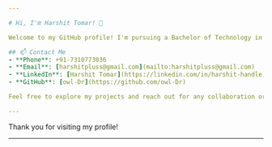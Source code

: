 ```yaml
---

# Hi, I'm Harshit Tomar! 👋

Welcome to my GitHub profile! I'm pursuing a Bachelor of Technology in Artificial Intelligence and Data Science at the Indian Institute of Technology, Patna. I have a passion for developing innovative solutions in the field of data science and web development.

## 📫 Contact Me
- **Phone**: +91-7310773036
- **Email**: [harshitpluss@gmail.com](mailto:harshitpluss@gmail.com)
- **LinkedIn**: [Harshit Tomar](https://linkedin.com/in/harshit-handle)
- **GitHub**: [owl-Dr](https://github.com/owl-Dr)

Feel free to explore my projects and reach out for any collaboration or queries!

---
```


Thank you for visiting my profile!

---
